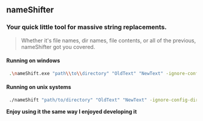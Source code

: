## nameShifter

### Your quick little tool for massive string replacements.


> Whether it's file names, dir names, file contents, or all of the previous, nameShifter got you covered.   

#### Running on windows
```bash
 .\nameShift.exe "path\\to\\directory" "OldText" "NewText" -ignore-config-dirs=true -work-globally=false -concurrent-run=false -case-matching=true -file-extensions=".go,.md" 
```


#### Running on unix systems
```zsh
 ./nameShift "path/to/directory" "OldText" "NewText" -ignore-config-dirs=true -work-globally=false -concurrent-run=false -case-matching=true -file-extensions=".go,.md" 
```

**Enjoy using it the same way I enjoyed developing it**

